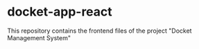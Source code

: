 # docket-app-react
This repository contains the frontend files of the project "Docket Management System"
